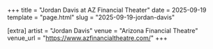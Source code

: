 +++
title = "Jordan Davis at AZ Financial Theater"
date = 2025-09-19
template = "page.html"
slug = "2025-09-19-jordan-davis"

[extra]
artist = "Jordan Davis"
venue = "Arizona Financial Theatre"
venue_url = "https://www.azfinancialtheatre.com/"
+++
